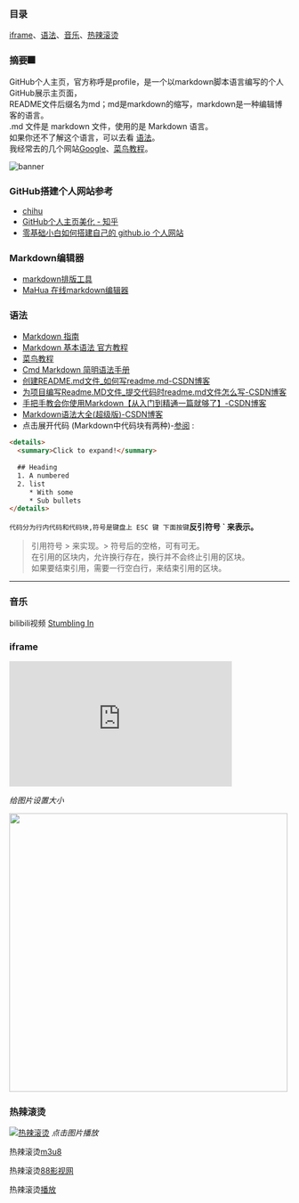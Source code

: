 ### 目录
  [iframe](#iframe)、[语法](#语法)、[音乐](#音乐)、[热辣滚烫](#热辣滚烫 )
### 摘要🎆
  GitHub个人主页，官方称呼是profile，是一个以markdown脚本语言编写的个人GitHub展示主页面，<br> README文件后缀名为md；md是markdown的缩写，markdown是一种编辑博客的语言。<br>.md 文件是 markdown 文件，使用的是 Markdown 语言。<br>
如果你还不了解这个语言，可以去看 [语法](#语法)。<br>我经常去的几个网站[Google][1]、[菜鸟教程][2]。

[1]:http://www.google.com
[2]:https://www.runoob.com/markdown/md-tutorial.html

![banner](https://user-images.githubusercontent.com/23727056/87433896-78ae9700-c607-11ea-9ca6-9cdbe3f67998.jpg)

### GitHub搭建个人网站参考
- [chihu](https://zhuanlan.zhihu.com/p/548396509)
- [GitHub个人主页美化 - 知乎](https://zhuanlan.zhihu.com/p/452561674)
- [零基础小白如何搭建自己的 github.io 个人网站](https://pianfan.github.io)

### Markdown编辑器
- [markdown排版工具](https://markdown.com.cn/editor/)
- [MaHua 在线markdown编辑器](http://mahua.jser.me/)

### 语法
- [Markdown 指南](https://www.markdownguide.org/)
- [Markdown 基本语法 官方教程](https://markdown.com.cn)
- [菜鸟教程](https://www.runoob.com/markdown/md-tutorial.html)
- [Cmd Markdown 简明语法手册](https://www.zybuluo.com/mdeditor?url=https://www.zybuluo.com/static/editor/md-help.markdown#cmd-markdown-%E9%AB%98%E9%98%B6%E8%AF%AD%E6%B3%95%E6%89%8B%E5%86%8C)
- [创建README.md文件_如何写readme.md-CSDN博客](https://blog.csdn.net/zhao_jing_bo/article/details/68063070)
- [为项目编写Readme.MD文件_提交代码时readme.md文件怎么写-CSDN博客](https://blog.csdn.net/baochanghong/article/details/51984862)
- [手把手教会你使用Markdown【从入门到精通一篇就够了】-CSDN博客](https://blog.csdn.net/qq_40818172/article/details/126260661)
- [Markdown语法大全(超级版)-CSDN博客](https://blog.csdn.net/weixin_45494811/article/details/104307670)
- 点击展开代码 (Markdown中代码块有两种)-[参阅](https://blog.csdn.net/qq_40818172/article/details/126260661) : 

```html
<details>
  <summary>Click to expand!</summary>
  
  ## Heading
  1. A numbered
  2. list
     * With some
     * Sub bullets
</details>
```

`代码分为行内代码和代码块,符号是键盘上 ESC 键 下面按键`**反引符号  ` 来表示。**
>引用符号 > 来实现。> 符号后的空格，可有可无。<br>在引用的区块内，允许换行存在，换行并不会终止引用的区块。<br>如果要结束引用，需要一行空白行，来结束引用的区块。

***

### 音乐  
  bilibili视频 [Stumbling In](https://www.bilibili.com/blackboard/html5mobileplayer.html?aid=756698857&bvid=BV1Ar4y1N71z&cid=297390316&autoPlay=true&danmaku=0)
### iframe
<iframe height=225 width=400 src="https://www.bilibili.com/blackboard/html5mobileplayer.html?aid=756698857&bvid=BV1Ar4y1N71z&cid=297390316&autoPlay=true&danmaku=0" frameborder=0   frameborder="0" border="0" marginwidth="0" marginheight="0" scrolling="no" allowfullscreen="allowfullscreen" mozallowfullscreen="mozallowfullscreen" msallowfullscreen="msallowfullscreen" oallowfullscreen="oallowfullscreen" webkitallowfullscreen="webkitallowfullscreen"></iframe>

*给图片设置大小*

<img src="https://user-images.githubusercontent.com/23727056/87433896-78ae9700-c607-11ea-9ca6-9cdbe3f67998.jpg" width="500" height="auto">

### 热辣滚烫  
[![热辣滚烫](https://p2.music.126.net/cuvJ0rksfCvpmQ7EUfewAQ==/109951169336132936.jpg?param=140y140)](https://www.88mv.org/vod-play-id-241896-src-1-num-1.html) 
*点击图片播放*

  热辣滚烫[m3u8](https://hnzy.bfvvs.com/play/meppnM6e/index.m3u8)

  热辣滚烫[88影视网](https://www.88mv.org/?ref=88ys.cn )              

  热辣滚烫[播放](https://zj.jsjinfu.com:8443?url=88ys_9feeOIdVRJWEyQx6fA3y3O209tabinkF6SK9rXglQvSbtspajL%2B7mh0hjgHXny9MYJh5RQlGwY96ph9EsAkZuOvcP73uQGl0Gb79Lw)


